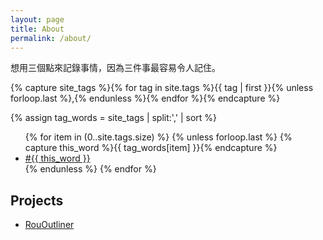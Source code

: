 ```yaml
---
layout: page
title: About
permalink: /about/
---
```


<!--IT, Finance, Apple, iOS Automation-->
想用三個點來記錄事情，因為三件事最容易令人記住。

<!-- Get the tag name for every tag on the site and set them
to the `site_tags` variable. -->


{% capture site_tags %}{% for tag in site.tags %}{{ tag | first }}{% unless forloop.last %},{% endunless %}{% endfor %}{% endcapture %}


<!-- `tag_words` is a sorted array of the tag names. -->
{% assign tag_words = site_tags | split:',' | sort %}

<!-- List of all tags -->
<ul class="tags">
	{% for item in (0..site.tags.size) %}
		{% unless forloop.last %}
			{% capture this_word %}{{ tag_words[item] }}{% endcapture %}
			<li>
				<a href="{{ site.baseurl }}/tags/#{{ this_word | cgi_escape }}" class="tag">#{{ this_word }}</a>
			</li>
		{% endunless %}
	{% endfor %}
</ul>

## Projects

* [RouOutliner](https://rououtliner.github.io)
